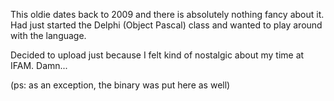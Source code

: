 This oldie dates back to 2009 and there is absolutely nothing fancy about it. Had just started the Delphi (Object Pascal) class and wanted to play around with the language.

Decided to upload just because I felt kind of nostalgic about my time at IFAM. Damn...

(ps: as an exception, the binary was put here as well)